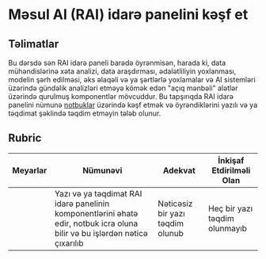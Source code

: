 # Məsul AI (RAI) idarə panelini kəşf et

## Təlimatlar

Bu dərsdə sən RAI idarə paneli barədə öyrənmisən, harada ki, data mühəndislərinə xəta analizi, data araşdırması, ədalətliliyin yoxlanması, modelin şərh edilməsi, əks əlaqəli və ya şərtlərlə yoxlamalar və AI sistemləri üzərində gündəlik analizləri etməyə kömək edən "açıq mənbəli" alətlər üzərində qurulmuş komponentlər mövcuddur. Bu tapşırıqda RAI idarə panelini nümunə [notbuklar](https://github.com/Azure/RAI-vNext-Preview/tree/main/examples/notebooks) üzərində kəşf etmək və öyrəndiklərini yazılı və ya təqdimat şəklində təqdim etməyin tələb olunur.

## Rubric

| Meyarlar | Nümunəvi | Adekvat | İnkişaf Etdirilməli Olan |
| -------- | -------- | ------- | ------------------------ |
|          |  Yazı və ya təqdimat RAI idarə panelinin komponentlərini əhatə edir, notbuk icra oluna bilir və bu işlərdən nəticə çıxarılıb |   Nəticəsiz bir yazı təqdim olunub |  Heç bir yazı təqdim olunmayıb |
